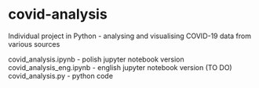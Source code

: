 # covid-analysis
Individual project in Python - analysing and visualising COVID-19 data from various sources

covid_analysis.ipynb - polish jupyter notebook version  
covid_analysis_eng.ipynb - english jupyter notebook version (TO DO)  
covid_analysis.py - python code  
